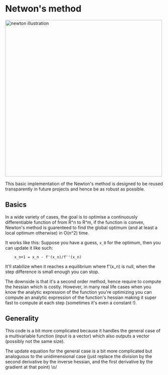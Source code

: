 # Netwon's method

<img src="https://upload.wikimedia.org/wikipedia/commons/e/e0/NewtonIteration_Ani.gif" alt="newton illustration" width="500">

This basic implementation of the Newton's method is designed to be reused transparently in future projects and hence be as robust as possible. 

## Basics
In a wide variety of cases, the goal is to optimise a continuously differentiable function of from R^n to R^m, if the function is convex, Newton's method is guarenteed to find the global optimum (and at least a local optimum otherwise) in O(n^2) time.

It works like this: Suppose you have a guess, `x_0` for the optimum, then you can update it like such:

```
    x_n+1 = x_n - f'(x_n)/f''(x_n)
```
It'll stabilize when it reaches a equilibrium where f'(x_n) is null, when the step difference is small enough you can stop.

The downside is that it's a second order method, hence require to compute the hessian which is costly. However, in many real life cases when you know the analytic expression of the function you're optimizing you can compute an analytic expression of the function's hessian making it super fast to compute at each step (sometimes it's even a constant !).

## Generality

This code is a bit more complicated because it handles the general case of a multivariable function (input is a vector) which also outputs a vector (possibly not the same size).


The update equation for the general case is a bit more complicated but analoguous to the unidimensional case (just replace the division by the second derivative by the inverse hessian, and the first derivative by the gradient at that point) \o/

